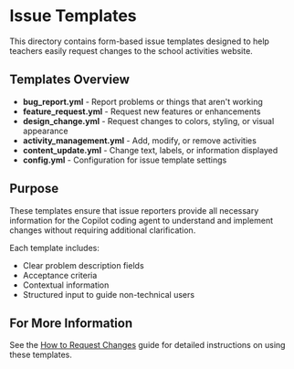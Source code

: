 # Issue Templates

This directory contains form-based issue templates designed to help teachers easily request changes to the school activities website.

## Templates Overview

- **bug_report.yml** - Report problems or things that aren't working
- **feature_request.yml** - Request new features or enhancements
- **design_change.yml** - Request changes to colors, styling, or visual appearance
- **activity_management.yml** - Add, modify, or remove activities
- **content_update.yml** - Change text, labels, or information displayed
- **config.yml** - Configuration for issue template settings

## Purpose

These templates ensure that issue reporters provide all necessary information for the Copilot coding agent to understand and implement changes without requiring additional clarification.

Each template includes:
- Clear problem description fields
- Acceptance criteria
- Contextual information
- Structured input to guide non-technical users

## For More Information

See the [How to Request Changes](../../docs/how-to-request-changes.md) guide for detailed instructions on using these templates.
